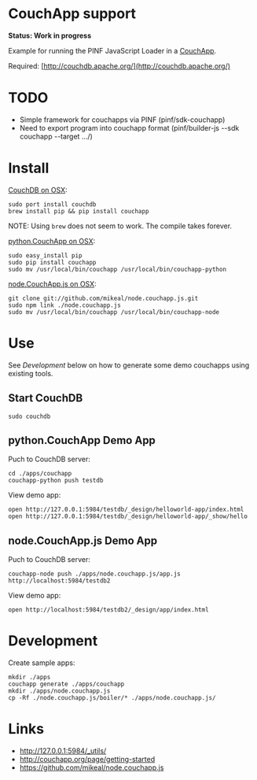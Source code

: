 CouchApp support
================

**Status: Work in progress**

Example for running the PINF JavaScript Loader in a [CouchApp](http://couchapp.org/).

Required: [http://couchdb.apache.org/](http://couchdb.apache.org/)


TODO
====

  * Simple framework for couchapps via PINF (pinf/sdk-couchapp)
  * Need to export program into couchapp format (pinf/builder-js --sdk couchapp --target .../)


Install
=======

[CouchDB on OSX](http://wiki.apache.org/couchdb/Installing_on_OSX):

    sudo port install couchdb
    brew install pip && pip install couchapp

NOTE: Using `brew` does not seem to work. The compile takes forever.

[python.CouchApp on OSX](http://couchapp.org/page/installing):

    sudo easy_install pip
    sudo pip install couchapp
    sudo mv /usr/local/bin/couchapp /usr/local/bin/couchapp-python

[node.CouchApp.js on OSX](https://github.com/mikeal/node.couchapp.js):

    git clone git://github.com/mikeal/node.couchapp.js.git
    sudo npm link ./node.couchapp.js
    sudo mv /usr/local/bin/couchapp /usr/local/bin/couchapp-node

Use
===

See *Development* below on how to generate some demo couchapps using existing tools.

Start CouchDB
-------------

    sudo couchdb


python.CouchApp Demo App
------------------------

Puch to CouchDB server:

    cd ./apps/couchapp
    couchapp-python push testdb

View demo app:

    open http://127.0.0.1:5984/testdb/_design/helloworld-app/index.html
    open http://127.0.0.1:5984/testdb/_design/helloworld-app/_show/hello


node.CouchApp.js Demo App
-------------------------

Puch to CouchDB server:

    couchapp-node push ./apps/node.couchapp.js/app.js http://localhost:5984/testdb2

View demo app:

    open http://localhost:5984/testdb2/_design/app/index.html


Development
===========

Create sample apps:

    mkdir ./apps
    couchapp generate ./apps/couchapp
    mkdir ./apps/node.couchapp.js
    cp -Rf ./node.couchapp.js/boiler/* ./apps/node.couchapp.js/


Links
=====

  * http://127.0.0.1:5984/_utils/
  * http://couchapp.org/page/getting-started
  * https://github.com/mikeal/node.couchapp.js
